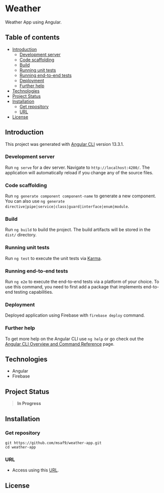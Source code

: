 <h1>Weather</h1> 
Weather App using Angular.

<h2>Table of contents</h2>

- [Introduction](#introduction)
  - [Development server](#development-server)
  - [Code scaffolding](#code-scaffolding)
  - [Build](#build)
  - [Running unit tests](#running-unit-tests)
  - [Running end-to-end tests](#running-end-to-end-tests)
  - [Deployment](#deployment)
  - [Further help](#further-help)
- [Technologies](#technologies)
- [Project Status](#project-status)
- [Installation](#installation)
  - [Get repository](#get-repository)
  - [URL](#url)
- [License](#license)

## Introduction
This project was generated with [Angular CLI](https://github.com/angular/angular-cli) version 13.3.1.

### Development server
Run `ng serve` for a dev server. Navigate to `http://localhost:4200/`. The application will automatically reload if you change any of the source files.

### Code scaffolding
Run `ng generate component component-name` to generate a new component. You can also use `ng generate directive|pipe|service|class|guard|interface|enum|module`.

### Build
Run `ng build` to build the project. The build artifacts will be stored in the `dist/` directory.

### Running unit tests
Run `ng test` to execute the unit tests via [Karma](https://karma-runner.github.io).

### Running end-to-end tests
Run `ng e2e` to execute the end-to-end tests via a platform of your choice. To use this command, you need to first add a package that implements end-to-end testing capabilities.

### Deployment
Deployed application using Firebase with `firebase deploy` command.

### Further help
To get more help on the Angular CLI use `ng help` or go check out the [Angular CLI Overview and Command Reference](https://angular.io/cli) page.

## Technologies
- Angular
- Firebase

## Project Status
> **In Progress**

## Installation
### Get repository
```git
git https://github.com/msaf9/weather-app.git
cd weather-app
```

### URL
- Access using this [URL](https://weatherapplicationui.firebaseapp.com/). 

## License
